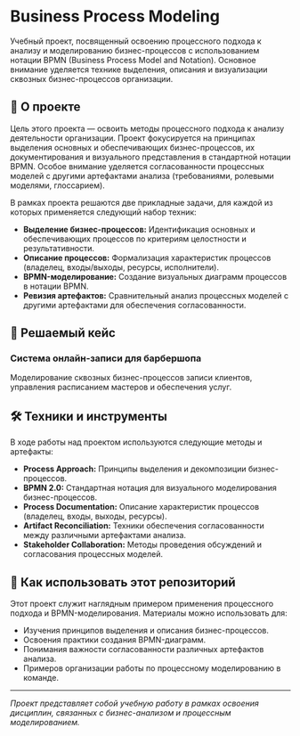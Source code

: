 # Business Process Modeling

Учебный проект, посвященный освоению процессного подхода к анализу и моделированию бизнес-процессов с использованием нотации BPMN (Business Process Model and Notation). Основное внимание уделяется технике выделения, описания и визуализации сквозных бизнес-процессов организации.

## 📖 О проекте

Цель этого проекта — освоить методы процессного подхода к анализу деятельности организации. Проект фокусируется на принципах выделения основных и обеспечивающих бизнес-процессов, их документирования и визуального представления в стандартной нотации BPMN. Особое внимание уделяется согласованности процессных моделей с другими артефактами анализа (требованиями, ролевыми моделями, глоссарием).

В рамках проекта решаются две прикладные задачи, для каждой из которых применяется следующий набор техник:
*   **Выделение бизнес-процессов:** Идентификация основных и обеспечивающих процессов по критериям целостности и результативности.
*   **Описание процессов:** Формализация характеристик процессов (владелец, входы/выходы, ресурсы, исполнители).
*   **BPMN-моделирование:** Создание визуальных диаграмм процессов в нотации BPMN.
*   **Ревизия артефактов:** Сравнительный анализ процессных моделей с другими артефактами для обеспечения согласованности.

## 🧩 Решаемый кейс

### Система онлайн-записи для барбершопа
Моделирование сквозных бизнес-процессов записи клиентов, управления расписанием мастеров и обеспечения услуг.


## 🛠️ Техники и инструменты

В ходе работы над проектом используются следующие методы и артефакты:

*   **Process Approach:** Принципы выделения и декомпозиции бизнес-процессов.
*   **BPMN 2.0:** Стандартная нотация для визуального моделирования бизнес-процессов.
*   **Process Documentation:** Описание характеристик процессов (владелец, входы, выходы, ресурсы).
*   **Artifact Reconciliation:** Техники обеспечения согласованности между различными артефактами анализа.
*   **Stakeholder Collaboration:** Методы проведения обсуждений и согласования процессных моделей.

## 🚀 Как использовать этот репозиторий

Этот проект служит наглядным примером применения процессного подхода и BPMN-моделирования. Материалы можно использовать для:
*   Изучения принципов выделения и описания бизнес-процессов.
*   Освоения практики создания BPMN-диаграмм.
*   Понимания важности согласованности различных артефактов анализа.
*   Примеров организации работы по процессному моделированию в команде.

---
*Проект представляет собой учебную работу в рамках освоения дисциплин, связанных с бизнес-анализом и процессным моделированием.*
